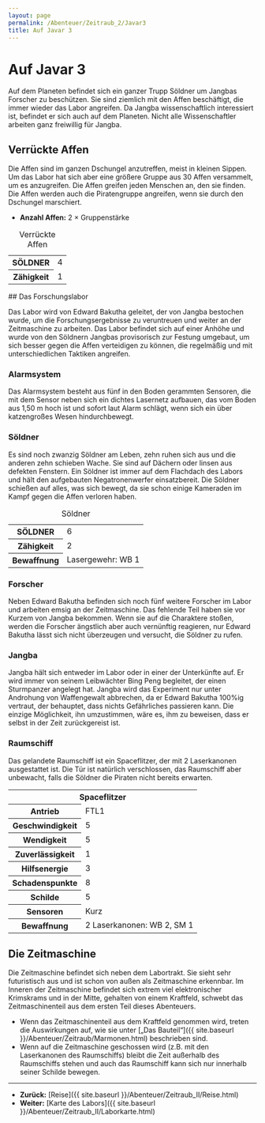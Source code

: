 ```yaml
---
layout: page
permalink: /Abenteuer/Zeitraub_2/Javar3
title: Auf Javar 3
---
```


# Auf Javar 3

Auf dem Planeten befindet sich ein ganzer Trupp Söldner um Jangbas Forscher zu beschützen. Sie sind ziemlich mit den Affen beschäftigt, die immer wieder das Labor angreifen. Da Jangba wissenschaftlich interessiert ist, befindet er sich auch auf dem Planeten. Nicht alle Wissenschaftler arbeiten ganz freiwillig für Jangba.

## Verrückte Affen

Die Affen sind im ganzen Dschungel anzutreffen, meist in kleinen Sippen. Um das Labor hat sich aber eine größere Gruppe aus 30 Affen versammelt, um es anzugreifen. Die Affen greifen jeden Menschen an, den sie finden. Die Affen werden auch die Piratengruppe angreifen, wenn sie durch den Dschungel marschiert.

- **Anzahl Affen:** 2 × Gruppenstärke

<table>
<caption>Verrückte Affen</caption>
<tbody>
<tr><th>SÖLDNER</th><td>4</td></tr>
<tr><th>Zähigkeit</th><td>1</td></tr>
</tbody>
</table>
## Das Forschungslabor

Das Labor wird von Edward Bakutha geleitet, der von Jangba bestochen wurde, um die Forschungsergebnisse zu veruntreuen und weiter an der Zeitmaschine zu arbeiten. Das Labor befindet sich auf einer Anhöhe und wurde von den Söldnern Jangbas provisorisch zur Festung umgebaut, um sich besser gegen die Affen verteidigen zu können, die regelmäßig und mit unterschiedlichen Taktiken angreifen.

### Alarmsystem

Das Alarmsystem besteht aus fünf in den Boden gerammten Sensoren, die mit dem Sensor neben sich ein dichtes Lasernetz aufbauen, das vom Boden aus 1,50 m hoch ist und sofort laut Alarm schlägt, wenn sich ein über katzengroßes Wesen hindurchbewegt.

### Söldner

Es sind noch zwanzig Söldner am Leben, zehn ruhen sich aus und die anderen zehn schieben Wache. Sie sind auf Dächern oder linsen aus defekten Fenstern. Ein Söldner ist immer auf dem Flachdach des Labors und hält den aufgebauten Negatronenwerfer einsatzbereit. Die Söldner schießen auf alles, was sich bewegt, da sie schon einige Kameraden im Kampf gegen die Affen verloren haben.

<table>
<caption>Söldner</caption>
<tbody>
<tr><th>SÖLDNER</th><td>6</td></tr>
<tr><th>Zähigkeit</th><td>2</td></tr>
<tr><th>Bewaffnung</th><td>Lasergewehr: WB 1</td></tr>
</tbody>
</table>

### Forscher

Neben Edward Bakutha befinden sich noch fünf weitere Forscher im Labor und arbeiten emsig an der Zeitmaschine. Das fehlende Teil haben sie vor Kurzem von Jangba bekommen. Wenn sie auf die Charaktere stoßen, werden die Forscher ängstlich aber auch vernünftig reagieren, nur Edward Bakutha lässt sich nicht überzeugen und versucht, die Söldner zu rufen.

### Jangba

Jangba hält sich entweder im Labor oder in einer der Unterkünfte auf. Er wird immer von seinem Leibwächter Bing Peng begleitet, der einen Sturmpanzer angelegt hat. Jangba wird das Experiment nur unter Androhung von Waffengewalt abbrechen, da er Edward Bakutha 100%ig vertraut, der behauptet, dass nichts Gefährliches passieren kann. Die einzige Möglichkeit, ihn umzustimmen, wäre es, ihm zu beweisen, dass er selbst in der Zeit zurückgereist ist.

### Raumschiff

Das gelandete Raumschiff ist ein Spaceflitzer, der mit 2 Laserkanonen ausgestattet ist. Die Tür ist natürlich verschlossen, das Raumschiff aber unbewacht, falls die Söldner die Piraten nicht bereits erwarten.

<table>
<tbody>
<tr><th colspan="2">Spaceflitzer</th></tr>
<tr><th>Antrieb</th><td>FTL1</td></tr>
<tr><th>Geschwindigkeit</th><td>5</td></tr>
<tr><th>Wendigkeit</th><td>5</td></tr>
<tr><th>Zuverlässigkeit</th><td>1</td></tr>
<tr><th>Hilfsenergie</th><td>3</td></tr>
<tr><th>Schadenspunkte</th><td>8</td></tr>
<tr><th>Schilde</th><td>5</td></tr>
<tr><th>Sensoren</th><td>Kurz</td></tr>
<tr><th>Bewaffnung</th><td>2 Laserkanonen: WB 2, SM 1</td></tr>
</tbody>
</table>

## Die Zeitmaschine

Die Zeitmaschine befindet sich neben dem Labortrakt. Sie sieht sehr futuristisch aus und ist schon von außen als Zeitmaschine erkennbar. Im Inneren der Zeitmaschine befindet sich extrem viel elektronischer Krimskrams und in der Mitte, gehalten von einem Kraftfeld, schwebt das Zeitmaschinenteil aus dem ersten Teil dieses Abenteuers.

- Wenn das Zeitmaschinenteil aus dem Kraftfeld genommen wird, treten die Auswirkungen auf, wie sie unter [„Das Bauteil“]({{ site.baseurl }}/Abenteuer/Zeitraub/Marmonen.html) beschrieben sind.
- Wenn auf die Zeitmaschine geschossen wird (z.B. mit den Laserkanonen des Raumschiffs) bleibt die Zeit außerhalb des Raumschiffs stehen und auch das Raumschiff kann sich nur innerhalb seiner Schilde bewegen.

***

- **Zurück:** [Reise]({{ site.baseurl }}/Abenteuer/Zeitraub_II/Reise.html)
- **Weiter:** [Karte des Labors]({{ site.baseurl }}/Abenteuer/Zeitraub_II/Laborkarte.html)
